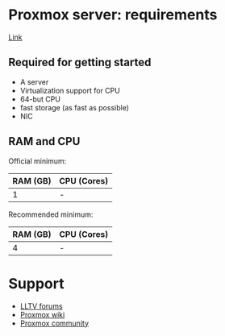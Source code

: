# Proxmox server: requirements

[Link](https://www.proxmox.com/en/proxmox-ve)

## Required for getting started

- A server
- Virtualization support for CPU
- 64-but CPU
- fast storage (as fast as possible)
- NIC

## RAM and CPU

Official minimum: 

| RAM (GB) | CPU (Cores) |
| --- | --- |
| 1 | - | 

Recommended minimum:

| RAM (GB) | CPU (Cores) |
| --- | --- |
| 4 | - |

# Support

- [LLTV forums](https://community.learnlinux.tv)
- [Proxmox wiki](https://pve.proxmox.com/wiki)
- [Proxmox community](https://forum.proxmox.com)
